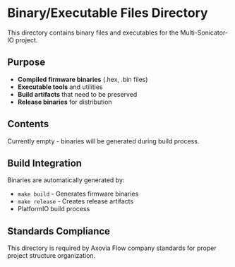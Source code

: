 # Binary/Executable Files Directory

This directory contains binary files and executables for the Multi-Sonicator-IO project.

## Purpose

- **Compiled firmware binaries** (.hex, .bin files)
- **Executable tools** and utilities
- **Build artifacts** that need to be preserved
- **Release binaries** for distribution

## Contents

Currently empty - binaries will be generated during build process.

## Build Integration

Binaries are automatically generated by:
- `make build` - Generates firmware binaries
- `make release` - Creates release artifacts
- PlatformIO build process

## Standards Compliance

This directory is required by Axovia Flow company standards for proper project structure organization.
